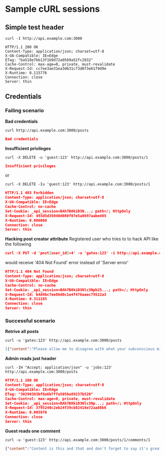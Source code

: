 # Sample cURL sessions

## Simple test header
```
curl -I http://api.example.com:3000
```

```
HTTP/1.1 200 OK
Content-Type: application/json; charset=utf-8
X-UA-Compatible: IE=Edge
ETag: "ba518e7bb13f1b9d72a0569a52fc2832"
Cache-Control: max-age=0, private, must-revalidate
X-Request-Id: cc7ee3ae31ea3d631c73d8f3e61f9d9e
X-Runtime: 0.115776
Connection: close
Server: thin
```
## Credentials
### Failing scenario
**Bad credentials**
```
curl http://api.example.com:3000/posts
```

```json
Bad credentials
```

**Insufficient privileges**
```
curl -X DELETE -u 'guest:123' http://api.example.com:3000/posts/1
```

```json
Insufficient privileges
```
or

```
curl -X DELETE -Iu 'guest:123' http://api.example.com:3000/posts/1
```

```json
HTTP/1.1 403 Forbidden
Content-Type: application/json; charset=utf-8
X-UA-Compatible: IE=Edge
Cache-Control: no-cache
Set-Cookie: _api_session=BAh7B0kiD3N...; path=/; HttpOnly
X-Request-Id: 493d5d35040d080f07e5a8697aabe485
X-Runtime: 0.006008
Connection: close
Server: thin
```

**Hacking post creator attribute**
Registered user who tries to to hack API like the following
```json
curl -X PUT -d 'post[user_id]=4' -u 'gates:123' -i http://api.example.com:3000/posts/1
```
would receive '404 Not Found' error instead of 'Server error'
```json
HTTP/1.1 404 Not Found
Content-Type: application/json; charset=utf-8
X-UA-Compatible: IE=Edge
Cache-Control: no-cache
Set-Cookie: _api_session=BAh7B0kiD3Nlc3Npb25...; path=/; HttpOnly
X-Request-Id: b4d4bc7ee86d0c1e4f476aaec79522a3
X-Runtime: 0.311185
Connection: close
Server: thin
```

### Successful scenario
**Retrive all posts**
```
curl -u 'gates:123' http://api.example.com:3000/posts
```

```json
[{"content":"Please allow me to disagree with what your subconscious might be telling you after reading the title of my article. I am neither arrogant nor egotistical.","created_at":"2016-01-19T16:55:36Z","id":2,"like_counter":0,"title":"12 Reasons Why I Won\u2019t Add You To My LinkedIn Connections","updated_at":"2016-01-19T16:55:36Z","user_id":3},{"content":"Do you describe yourself differently -- on your website, promotional materials, or especially on social media -- than you do in person? Do you use cheesy clich\u00e9s and overblown superlatives and breathless adjectives? Do you write things about yourself you would never have the nerve to actually say?","created_at":"2016-01-19T16:55:36Z","id":1,"like_counter":1,"title":"Stop Using These 16 Terms to Describe Yourself","updated_at":"2016-01-19T16:55:36Z","user_id":2}]
```
**Admin reads just header**
```
curl -IH "Accept: application/json" -u 'jobs:123' http://api.example.com:3000/posts
```

```json
HTTP/1.1 200 OK
Content-Type: application/json; charset=utf-8
X-UA-Compatible: IE=Edge
ETag: "30290383bf8a6b7ffa5056a89237b520"
Cache-Control: max-age=0, private, must-revalidate
Set-Cookie: _api_session=BAh7B0kiD3Nlc3Np...; path=/; HttpOnly
X-Request-Id: 3795240c2eb24f39cb82416e72aa88b6
X-Runtime: 0.005976
Connection: close
Server: thin
```
**Guest reads one comment**
```
curl -u 'guest:123' http://api.example.com:3000/posts/1/comments/1
```

```json
{"content":"Content is this and that and don't forget to say it's great!","created_at":"2016-01-19T16:55:36Z","id":1,"like_counter":0,"post_id":1,"updated_at":"2016-01-19T16:55:36Z","user_id":3}
```
